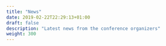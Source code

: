 ```yaml
---
title: "News"
date: 2019-02-22T22:29:13+01:00
draft: false
description: "Latest news from the conference organizers"
weight: 300
---
```

